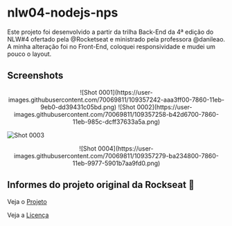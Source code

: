# nlw04-nodejs-nps

Este projeto foi desenvolvido a partir da trilha Back-End da 4ª edição do NLW#4 ofertado pela @Rocketseat e ministrado pela professora @danileao. A minha alteração foi no Front-End, coloquei responsividade e mudei um pouco o layout. 

## Screenshots

<p align="center">
![Shot 0001](https://user-images.githubusercontent.com/70069811/109357242-aaa3ff00-7860-11eb-9eb0-dd39431c05bd.png)
![Shot 0002](https://user-images.githubusercontent.com/70069811/109357258-b42d6700-7860-11eb-985c-dcff37633a5a.png)
</p>

![Shot 0003](https://user-images.githubusercontent.com/70069811/109357268-b68fc100-7860-11eb-8c00-b11d0b6b7756.png)

<p align="center">
  ![Shot 0004](https://user-images.githubusercontent.com/70069811/109357279-ba234800-7860-11eb-9977-5901b7aa9fd0.png)
</p>


## Informes do projeto original da Rockseat :rocket:

Veja o [Projeto][project]

Veja a [Licença][license]

<!-- Markdown link & img dfn's -->

[project]:https://github.com/rocketseat-education/nlw-04-nodejs
[license]:https://github.com/rocketseat-education/nlw-04-nodejs/blob/main/LICENSE.md
